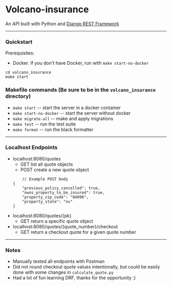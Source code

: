 # Volcano-insurance
An API built with Python  and [Django REST Framework](https://www.django-rest-framework.org/)

---
### Quickstart
Prerequisites:
* Docker. If you don't have Docker, run with `make start-no-docker`

```
cd volcano_insurance
make start
```

### Makefile commands (Be sure to be in the `volcano_insurance` directory)
* `make start` -- start the server in a docker container
* `make start-no-docker` -- start the server without docker
* `make migrate-all` -- make and apply migrations
* `make test` -- run the test suite
* `make format` -- run the black formatter

---
### Localhost Endpoints
* localhost:8080/quotes
    * GET list all quote objects
    * POST create a new quote object
    ```
        // Example POST body
    {
        "previous_policy_cancelled": true,
        "owns_property_to_be_insured": true,
        "property_zip_code": "84096",
        "property_state": "nv"
    }
    ```
* localhost:8080/quotes/{pk}
    * GET return a specific quote object
* localhost:8080/quotes/{quote_number}/checkout
    * GET return a checkout quote for a given quote number

---

### Notes
* Manually tested all endpoints with Postman
* Did not round checkout quote values intentionally, but could be easily done with some changes in `calculate_quote.py`
* Had a lot of fun learning DRF, thanks for the opportunity :)
